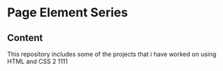 # Page Element Series
## Content
This repository includes some of the projects that i have worked on using HTML and CSS
2
1111
